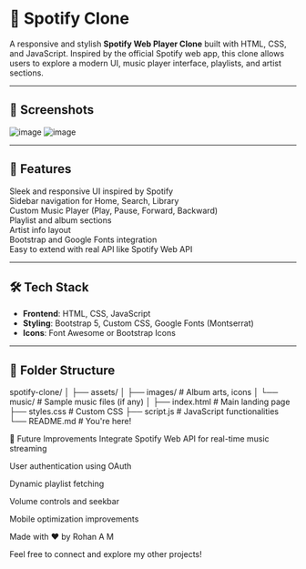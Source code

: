 # 🎵 Spotify Clone

A responsive and stylish **Spotify Web Player Clone** built with HTML, CSS, and JavaScript. Inspired by the official Spotify web app, this clone allows users to explore a modern UI, music player interface, playlists, and artist sections.

---

## 📸 Screenshots

![image](https://github.com/user-attachments/assets/75cb08fc-df61-4863-989b-ef703b0aed55)
![image](https://github.com/user-attachments/assets/74219361-384f-4674-86f4-0c5db581731a)


---

## 🚀 Features

 Sleek and responsive UI inspired by Spotify  
 Sidebar navigation for Home, Search, Library  
 Custom Music Player (Play, Pause, Forward, Backward)  
 Playlist and album sections  
 Artist info layout  
 Bootstrap and Google Fonts integration  
 Easy to extend with real API like Spotify Web API

---

## 🛠️ Tech Stack

- **Frontend**: HTML, CSS, JavaScript  
- **Styling**: Bootstrap 5, Custom CSS, Google Fonts (Montserrat)  
- **Icons**: Font Awesome or Bootstrap Icons  

---

## 📁 Folder Structure

spotify-clone/
│
├── assets/
│ ├── images/ # Album arts, icons
│ └── music/ # Sample music files (if any)
│
├── index.html # Main landing page
├── styles.css # Custom CSS
├── script.js # JavaScript functionalities
└── README.md # You're here!

🧠 Future Improvements
Integrate Spotify Web API for real-time music streaming

User authentication using OAuth

Dynamic playlist fetching

Volume controls and seekbar

Mobile optimization improvements

Made with ❤️ by Rohan A M


Feel free to connect and explore my other projects!
